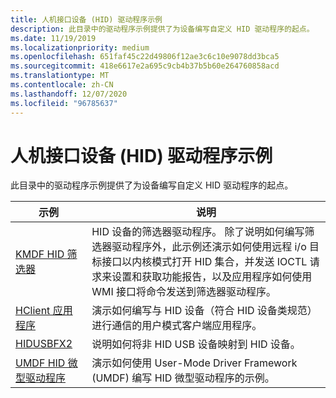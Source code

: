 ```yaml
---
title: 人机接口设备 (HID) 驱动程序示例
description: 此目录中的驱动程序示例提供了为设备编写自定义 HID 驱动程序的起点。
ms.date: 11/19/2019
ms.localizationpriority: medium
ms.openlocfilehash: 651faf45c22d49806f12ae3c6c10e9078dd3bca5
ms.sourcegitcommit: 418e6617e2a695c9cb4b37b5b60e264760858acd
ms.translationtype: MT
ms.contentlocale: zh-CN
ms.lasthandoff: 12/07/2020
ms.locfileid: "96785637"
---
```

# <a name="human-interface-devices-hid-driver-samples"></a>人机接口设备 (HID) 驱动程序示例

此目录中的驱动程序示例提供了为设备编写自定义 HID 驱动程序的起点。

| 示例 | 说明 |
| --- | --- |
| [KMDF HID 筛选器](/samples/microsoft/windows-driver-samples/kmdf-filter-driver-for-a-hid-device) | HID 设备的筛选器驱动程序。 除了说明如何编写筛选器驱动程序外，此示例还演示如何使用远程 i/o 目标接口以内核模式打开 HID 集合，并发送 IOCTL 请求来设置和获取功能报告，以及应用程序如何使用 WMI 接口将命令发送到筛选器驱动程序。 |
| [HClient 应用程序](/samples/microsoft/windows-driver-samples/hclient-sample-application) | 演示如何编写与 HID 设备（符合 HID 设备类规范）进行通信的用户模式客户端应用程序。 |
| [HIDUSBFX2](/samples/microsoft/windows-driver-samples/hidusbfx2-sample-driver) | 说明如何将非 HID USB 设备映射到 HID 设备。 |
| [UMDF HID 微型驱动程序](/samples/microsoft/windows-driver-samples/hid-minidriver-sample-umdf-version-2) | 演示如何使用 User-Mode Driver Framework (UMDF) 编写 HID 微型驱动程序的示例。
